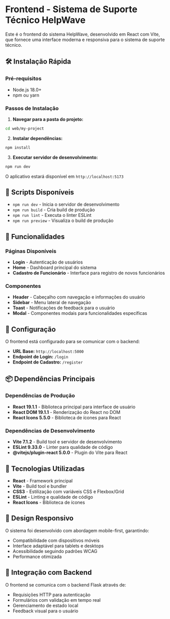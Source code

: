 # Frontend - Sistema de Suporte Técnico HelpWave

Este é o frontend do sistema HelpWave, desenvolvido em React com Vite, que fornece uma interface moderna e responsiva para o sistema de suporte técnico.

## 🛠️ Instalação Rápida

### Pré-requisitos
- Node.js 18.0+
- npm ou yarn

### Passos de Instalação

1. **Navegar para a pasta do projeto:**
```bash
cd web/my-project
```

2. **Instalar dependências:**
```bash
npm install
```

3. **Executar servidor de desenvolvimento:**
```bash
npm run dev
```

O aplicativo estará disponível em `http://localhost:5173`

## 🚀 Scripts Disponíveis

- `npm run dev` - Inicia o servidor de desenvolvimento
- `npm run build` - Cria build de produção
- `npm run lint` - Executa o linter ESLint
- `npm run preview` - Visualiza o build de produção

## 🎨 Funcionalidades

### Páginas Disponíveis
- **Login** - Autenticação de usuários
- **Home** - Dashboard principal do sistema
- **Cadastro de Funcionário** - Interface para registro de novos funcionários

### Componentes
- **Header** - Cabeçalho com navegação e informações do usuário
- **Sidebar** - Menu lateral de navegação
- **Toast** - Notificações de feedback para o usuário
- **Modal** - Componentes modais para funcionalidades específicas

## 🔧 Configuração

O frontend está configurado para se comunicar com o backend:
- **URL Base:** `http://localhost:5000`
- **Endpoint de Login:** `/login`
- **Endpoint de Cadastro:** `/register`

## 📦 Dependências Principais

### Dependências de Produção
- **React 19.1.1** - Biblioteca principal para interface de usuário
- **React DOM 19.1.1** - Renderização do React no DOM
- **React Icons 5.5.0** - Biblioteca de ícones para React

### Dependências de Desenvolvimento
- **Vite 7.1.2** - Build tool e servidor de desenvolvimento
- **ESLint 9.33.0** - Linter para qualidade de código
- **@vitejs/plugin-react 5.0.0** - Plugin do Vite para React

## 🎯 Tecnologias Utilizadas

- **React** - Framework principal
- **Vite** - Build tool e bundler
- **CSS3** - Estilização com variáveis CSS e Flexbox/Grid
- **ESLint** - Linting e qualidade de código
- **React Icons** - Biblioteca de ícones

## 📱 Design Responsivo

O sistema foi desenvolvido com abordagem mobile-first, garantindo:
- Compatibilidade com dispositivos móveis
- Interface adaptável para tablets e desktops
- Acessibilidade seguindo padrões WCAG
- Performance otimizada

## 🔄 Integração com Backend

O frontend se comunica com o backend Flask através de:
- Requisições HTTP para autenticação
- Formulários com validação em tempo real
- Gerenciamento de estado local
- Feedback visual para o usuário
